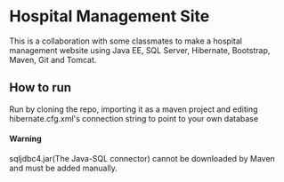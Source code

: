 # Hospital Management Site

This is a collaboration with some classmates to make a hospital management website using Java EE, SQL Server, Hibernate, Bootstrap, Maven, Git and Tomcat.

<h2>How to run</h2>
Run by cloning the repo, importing it as a maven project and editing hibernate.cfg.xml's connection string to point to your own database

<h4>Warning</h4>
sqljdbc4.jar(The Java-SQL connector) cannot be downloaded by Maven and must be added manually.
